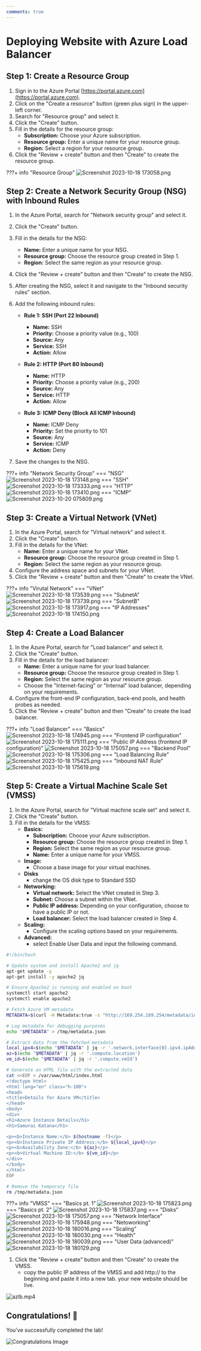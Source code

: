 ```yaml
---
comments: true
---
```


# **Deploying Website with Azure Load Balancer**

## Step 1: Create a Resource Group

1. Sign in to the Azure Portal [https://portal.azure.com](https://portal.azure.com).
2. Click on the "Create a resource" button (green plus sign) in the upper-left corner.
3. Search for "Resource group" and select it.
4. Click the "Create" button.
5. Fill in the details for the resource group:
   - **Subscription:** Choose your Azure subscription.
   - **Resource group:** Enter a unique name for your resource group.
   - **Region:** Select a region for your resource group.
6. Click the "Review + create" button and then "Create" to create the resource group.

???+ info "Resource Group"
    ![Screenshot 2023-10-18 173058.png](https://raw.githubusercontent.com/AMohamed0/CloudDocs/main/screenshots/azurelbsc/Screenshot%202023-10-18%20173058.png)

## Step 2: Create a Network Security Group (NSG) with Inbound Rules

1. In the Azure Portal, search for "Network security group" and select it.
2. Click the "Create" button.
3. Fill in the details for the NSG:
   - **Name:** Enter a unique name for your NSG.
   - **Resource group:** Choose the resource group created in Step 1.
   - **Region:** Select the same region as your resource group.
4. Click the "Review + create" button and then "Create" to create the NSG.

5. After creating the NSG, select it and navigate to the "Inbound security rules" section.

6. Add the following inbound rules:

   - **Rule 1: SSH (Port 22 Inbound)**
     - **Name:** SSH
     - **Priority:** Choose a priority value (e.g., 100)
     - **Source:** Any
     - **Service:** SSH
     - **Action:** Allow

   - **Rule 2: HTTP (Port 80 Inbound)**
     - **Name:** HTTP
     - **Priority:** Choose a priority value (e.g., 200)
     - **Source:** Any
     - **Service:** HTTP
     - **Action:** Allow

   - **Rule 3: ICMP Deny (Block All ICMP Inbound)**
     - **Name:** ICMP Deny
     - **Priority:** Set the priority to 101
     - **Source:** Any
     - **Service:** ICMP
     - **Action:** Deny

7. Save the changes to the NSG.

???+ info "Network Security Group"
    === "NSG"
        ![Screenshot 2023-10-18 173148.png](https://raw.githubusercontent.com/AMohamed0/CloudDocs/main/screenshots/azurelbsc/Screenshot%202023-10-18%20173148.png)
    === "SSH"
        ![Screenshot 2023-10-18 173333.png](https://raw.githubusercontent.com/AMohamed0/CloudDocs/main/screenshots/azurelbsc/Screenshot%202023-10-18%20173333.png)
    === "HTTP"
        ![Screenshot 2023-10-18 173410.png](https://raw.githubusercontent.com/AMohamed0/CloudDocs/main/screenshots/azurelbsc/Screenshot%202023-10-18%20173410.png)
    === "ICMP"
        ![Screenshot 2023-10-20 075809.png](https://raw.githubusercontent.com/AMohamed0/CloudDocs/main/screenshots/azurelbsc/Screenshot%202023-10-20%20075809.png)

## Step 3: Create a Virtual Network (VNet)

1. In the Azure Portal, search for "Virtual network" and select it.
2. Click the "Create" button.
3. Fill in the details for the VNet:
   - **Name:** Enter a unique name for your VNet.
   - **Resource group:** Choose the resource group created in Step 1.
   - **Region:** Select the same region as your resource group.
4. Configure the address space and subnets for your VNet.
5. Click the "Review + create" button and then "Create" to create the VNet.

???+ info "Virutal Network"
    === "VNet"
        ![Screenshot 2023-10-18 173539.png](https://raw.githubusercontent.com/AMohamed0/CloudDocs/main/screenshots/azurelbsc/Screenshot%202023-10-18%20173539.png)
    === "SubnetA"
        ![Screenshot 2023-10-18 173739.png](https://raw.githubusercontent.com/AMohamed0/CloudDocs/main/screenshots/azurelbsc/Screenshot%202023-10-18%20173739.png)
    === "SubnetB"
        ![Screenshot 2023-10-18 173917.png](https://raw.githubusercontent.com/AMohamed0/CloudDocs/main/screenshots/azurelbsc/Screenshot%202023-10-18%20173917.png)
    === "IP Addresses"
        ![Screenshot 2023-10-18 174150.png](https://raw.githubusercontent.com/AMohamed0/CloudDocs/main/screenshots/azurelbsc/Screenshot%202023-10-18%20174150.png)

## Step 4: Create a Load Balancer

1. In the Azure Portal, search for "Load balancer" and select it.
2. Click the "Create" button.
3. Fill in the details for the load balancer:
   - **Name:** Enter a unique name for your load balancer.
   - **Resource group:** Choose the resource group created in Step 1.
   - **Region:** Select the same region as your resource group.
   - Choose the "Internet-facing" or "Internal" load balancer, depending on your requirements.
4. Configure the front-end IP configuration, back-end pools, and health probes as needed.
5. Click the "Review + create" button and then "Create" to create the load balancer.

???+ info "Load Balancer"
    === "Basics"
        ![Screenshot 2023-10-18 174945.png](https://raw.githubusercontent.com/AMohamed0/CloudDocs/main/screenshots/azurelbsc/Screenshot%202023-10-18%20174945.png)
    === "Frontend IP configuration"
        ![Screenshot 2023-10-18 175111.png](https://raw.githubusercontent.com/AMohamed0/CloudDocs/main/screenshots/azurelbsc/Screenshot%202023-10-18%20175111.png)
    === "Public IP Address (frontend IP configuration)"
        ![Screenshot 2023-10-18 175057.png](https://raw.githubusercontent.com/AMohamed0/CloudDocs/main/screenshots/azurelbsc/Screenshot%202023-10-18%20175057.png)
    === "Backend Pool"
        ![Screenshot 2023-10-18 175306.png](https://raw.githubusercontent.com/AMohamed0/CloudDocs/main/screenshots/azurelbsc/Screenshot%202023-10-18%20175306.png)
    === "Load Balancing Rule"
        ![Screenshot 2023-10-18 175425.png](https://raw.githubusercontent.com/AMohamed0/CloudDocs/main/screenshots/azurelbsc/Screenshot%202023-10-18%20175425.png)
    === "Inbound NAT Rule"
        ![Screenshot 2023-10-18 175619.png](https://raw.githubusercontent.com/AMohamed0/CloudDocs/main/screenshots/azurelbsc/Screenshot%202023-10-18%20175619.png)

## Step 5: Create a Virtual Machine Scale Set (VMSS)

1. In the Azure Portal, search for "Virtual machine scale set" and select it.
2. Click the "Create" button.
3. Fill in the details for the VMSS:
   - **Basics:**
     - **Subscription:** Choose your Azure subscription.
     - **Resource group:** Choose the resource group created in Step 1.
     - **Region:** Select the same region as your resource group.
     - **Name:** Enter a unique name for your VMSS.
   - **Image:**
     - Choose a base image for your virtual machines.
   - **Disks**
      - change the OS disk type to Standard SSD
   - **Networking:**
     - **Virtual network:** Select the VNet created in Step 3.
     - **Subnet:** Choose a subnet within the VNet.
     - **Public IP address:** Depending on your configuration, choose to have a public IP or not.
     - **Load balancer:** Select the load balancer created in Step 4.
   - **Scaling:**
     - Configure the scaling options based on your requirements.
   - **Advanced:**
     - select Enable User Data and input the following command.

```bash
#!/bin/bash

# Update system and install Apache2 and jq
apt-get update -y
apt-get install -y apache2 jq

# Ensure Apache2 is running and enabled on boot
systemctl start apache2
systemctl enable apache2

# Fetch Azure VM metadata
METADATA=$(curl -H Metadata:true -s "http://169.254.169.254/metadata/instance?api-version=2021-01-01")

# Log metadata for debugging purposes
echo "$METADATA" > /tmp/metadata.json

# Extract data from the fetched metadata
local_ipv4=$(echo "$METADATA" | jq -r '.network.interface[0].ipv4.ipAddress[0].privateIpAddress')
az=$(echo "$METADATA" | jq -r '.compute.location')
vm_id=$(echo "$METADATA" | jq -r '.compute.vmId')

# Generate an HTML file with the extracted data
cat <<EOF > /var/www/html/index.html
<!doctype html>
<html lang="en" class="h-100">
<head>
<title>Details for Azure VM</title>
</head>
<body>
<div>
<h1>Azure Instance Details</h1>
<h1>Samurai Katana</h1>

<p><b>Instance Name:</b> $(hostname -f)</p>
<p><b>Instance Private IP Address:</b> ${local_ipv4}</p>
<p><b>Availability Zone:</b> ${az}</p>
<p><b>Virtual Machine ID:</b> ${vm_id}</p>
</div>
</body>
</html>
EOF

# Remove the temporary file
rm /tmp/metadata.json
```

???+ info "VMSS"
    === "Basics pt. 1"
        ![Screenshot 2023-10-18 175823.png](https://raw.githubusercontent.com/AMohamed0/CloudDocs/main/screenshots/azurelbsc/Screenshot%202023-10-18%20175823.png)
    === "Basics pt. 2"
        ![Screenshot 2023-10-18 175837.png](https://raw.githubusercontent.com/AMohamed0/CloudDocs/main/screenshots/azurelbsc/Screenshot%202023-10-18%20175837.png)
    === "Disks"
        ![Screenshot 2023-10-18 175057.png](https://raw.githubusercontent.com/AMohamed0/CloudDocs/main/screenshots/azurelbsc/Screenshot%202023-10-18%20175848.png)
    === "Network Interface"
        ![Screenshot 2023-10-18 175948.png](https://raw.githubusercontent.com/AMohamed0/CloudDocs/main/screenshots/azurelbsc/Screenshot%202023-10-18%20175948.png)
    === "Netoworking"
        ![Screenshot 2023-10-18 180016.png](https://raw.githubusercontent.com/AMohamed0/CloudDocs/main/screenshots/azurelbsc/Screenshot%202023-10-18%20180016.png)
    === "Scaling"
        ![Screenshot 2023-10-18 180030.png](https://raw.githubusercontent.com/AMohamed0/CloudDocs/main/screenshots/azurelbsc/Screenshot%202023-10-18%20180030.png)
    === "Health"
        ![Screenshot 2023-10-18 180039.png](https://raw.githubusercontent.com/AMohamed0/CloudDocs/main/screenshots/azurelbsc/Screenshot%202023-10-18%20180039.png)
    === "User Data (advanced)"
        ![Screenshot 2023-10-18 180129.png](https://raw.githubusercontent.com/AMohamed0/CloudDocs/main/screenshots/azurelbsc/Screenshot%202023-10-18%20180129.png)

1. Click the "Review + create" button and then "Create" to create the VMSS.
    - copy the public IP address of the VMSS and add http:// to the beginning and paste it into a new tab. your new website should be live.

![azlb.mp4](https://raw.githubusercontent.com/AMohamed0/CloudDocs/main/screenshots/azurelbsc/azlb.gif)

## Congratulations! 🎉

You've successfully completed the lab!

![Congratulations Image](https://www.icegif.com/wp-content/uploads/2023/05/icegif-1098.gif)
